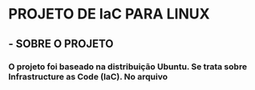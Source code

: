 # PROJETO DE IaC PARA LINUX 
##  - SOBRE O PROJETO
### O projeto foi baseado na distribuição Ubuntu. Se trata sobre Infrastructure as Code (IaC). No arquivo 
